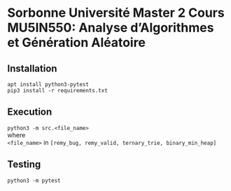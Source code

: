 # Sorbonne Université Master 2 Cours MU5IN550: Analyse d’Algorithmes et Génération Aléatoire

## Installation
`apt install python3-pytest`  
`pip3 install -r requirements.txt`

## Execution
`python3 -m src.<file_name>`  
where  
`<file_name>` in `[remy_bug, remy_valid, ternary_trie, binary_min_heap]`

## Testing
`python3 -m pytest`